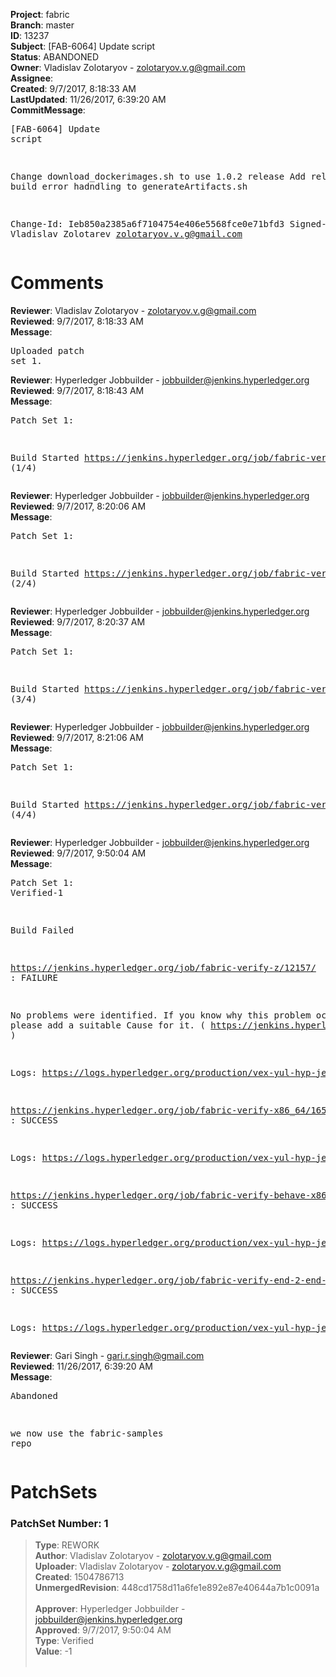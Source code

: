 <strong>Project</strong>: fabric<br><strong>Branch</strong>: master<br><strong>ID</strong>: 13237<br><strong>Subject</strong>: [FAB-6064] Update script<br><strong>Status</strong>: ABANDONED<br><strong>Owner</strong>: Vladislav Zolotaryov - zolotaryov.v.g@gmail.com<br><strong>Assignee</strong>:<br><strong>Created</strong>: 9/7/2017, 8:18:33 AM<br><strong>LastUpdated</strong>: 11/26/2017, 6:39:20 AM<br><strong>CommitMessage</strong>:<br><pre>[FAB-6064] Update script

Change download_dockerimages.sh to use 1.0.2 release
Add release build error hadndling to generateArtifacts.sh

Change-Id: Ieb850a2385a6f7104754e406e5568fce0e71bfd3
Signed-off-by: Vladislav Zolotarev <zolotaryov.v.g@gmail.com>
</pre><h1>Comments</h1><strong>Reviewer</strong>: Vladislav Zolotaryov - zolotaryov.v.g@gmail.com<br><strong>Reviewed</strong>: 9/7/2017, 8:18:33 AM<br><strong>Message</strong>: <pre>Uploaded patch set 1.</pre><strong>Reviewer</strong>: Hyperledger Jobbuilder - jobbuilder@jenkins.hyperledger.org<br><strong>Reviewed</strong>: 9/7/2017, 8:18:43 AM<br><strong>Message</strong>: <pre>Patch Set 1:

Build Started https://jenkins.hyperledger.org/job/fabric-verify-z/12157/ (1/4)</pre><strong>Reviewer</strong>: Hyperledger Jobbuilder - jobbuilder@jenkins.hyperledger.org<br><strong>Reviewed</strong>: 9/7/2017, 8:20:06 AM<br><strong>Message</strong>: <pre>Patch Set 1:

Build Started https://jenkins.hyperledger.org/job/fabric-verify-x86_64/16500/ (2/4)</pre><strong>Reviewer</strong>: Hyperledger Jobbuilder - jobbuilder@jenkins.hyperledger.org<br><strong>Reviewed</strong>: 9/7/2017, 8:20:37 AM<br><strong>Message</strong>: <pre>Patch Set 1:

Build Started https://jenkins.hyperledger.org/job/fabric-verify-behave-x86_64/10507/ (3/4)</pre><strong>Reviewer</strong>: Hyperledger Jobbuilder - jobbuilder@jenkins.hyperledger.org<br><strong>Reviewed</strong>: 9/7/2017, 8:21:06 AM<br><strong>Message</strong>: <pre>Patch Set 1:

Build Started https://jenkins.hyperledger.org/job/fabric-verify-end-2-end-x86_64/8082/ (4/4)</pre><strong>Reviewer</strong>: Hyperledger Jobbuilder - jobbuilder@jenkins.hyperledger.org<br><strong>Reviewed</strong>: 9/7/2017, 9:50:04 AM<br><strong>Message</strong>: <pre>Patch Set 1: Verified-1

Build Failed 

https://jenkins.hyperledger.org/job/fabric-verify-z/12157/ : FAILURE

No problems were identified. If you know why this problem occurred, please add a suitable Cause for it. ( https://jenkins.hyperledger.org/job/fabric-verify-z/12157/ )

Logs: https://logs.hyperledger.org/production/vex-yul-hyp-jenkins-1/fabric-verify-z/12157

https://jenkins.hyperledger.org/job/fabric-verify-x86_64/16500/ : SUCCESS

Logs: https://logs.hyperledger.org/production/vex-yul-hyp-jenkins-1/fabric-verify-x86_64/16500

https://jenkins.hyperledger.org/job/fabric-verify-behave-x86_64/10507/ : SUCCESS

Logs: https://logs.hyperledger.org/production/vex-yul-hyp-jenkins-1/fabric-verify-behave-x86_64/10507

https://jenkins.hyperledger.org/job/fabric-verify-end-2-end-x86_64/8082/ : SUCCESS

Logs: https://logs.hyperledger.org/production/vex-yul-hyp-jenkins-1/fabric-verify-end-2-end-x86_64/8082</pre><strong>Reviewer</strong>: Gari Singh - gari.r.singh@gmail.com<br><strong>Reviewed</strong>: 11/26/2017, 6:39:20 AM<br><strong>Message</strong>: <pre>Abandoned

we now use the fabric-samples repo</pre><h1>PatchSets</h1><h3>PatchSet Number: 1</h3><blockquote><strong>Type</strong>: REWORK<br><strong>Author</strong>: Vladislav Zolotaryov - zolotaryov.v.g@gmail.com<br><strong>Uploader</strong>: Vladislav Zolotaryov - zolotaryov.v.g@gmail.com<br><strong>Created</strong>: 1504786713<br><strong>UnmergedRevision</strong>: 448cd1758d11a6fe1e892e87e40644a7b1c0091a<br><br><strong>Approver</strong>: Hyperledger Jobbuilder - jobbuilder@jenkins.hyperledger.org<br><strong>Approved</strong>: 9/7/2017, 9:50:04 AM<br><strong>Type</strong>: Verified<br><strong>Value</strong>: -1<br><br></blockquote>